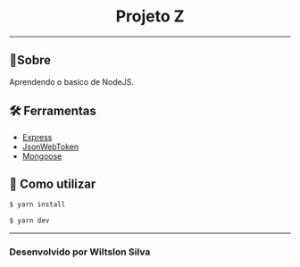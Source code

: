 <h1 align="center">
Projeto Z
</h1>

---
## 📁Sobre
Aprendendo o basico de NodeJS.

## 🛠 Ferramentas

- [Express](https://expressjs.com/pt-br/starter/installing.html)
- [JsonWebToken](https://jwt.io/introduction)
- [Mongoose](https://mongoosejs.com/docs/guide.html)

## 🤔 Como utilizar

```bash
$ yarn install

$ yarn dev
```

---

<h3> Desenvolvido por Wiltslon Silva<h3>